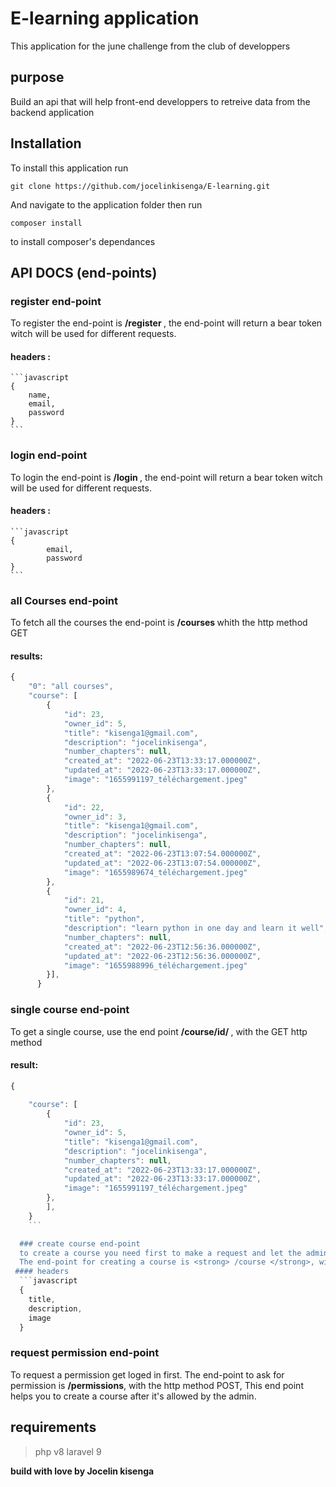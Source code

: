 # E-learning application

<p>This application for the june challenge from the club of developpers</p>

## purpose
Build an api that will help front-end developpers to retreive data from the backend application

## Installation
To install this application run 
```git
git clone https://github.com/jocelinkisenga/E-learning.git
```
And navigate to the application folder then run 
```git
composer install 
```
to install composer's dependances

## API DOCS (end-points)

### register end-point 
To register the end-point is <strong> /register </strong> , the end-point will return a bear token witch will be used for different requests.
 
#### headers :
 	```javascript
 	{
 		name,
 		email,
 		password
 	}
    ```
### login end-point 
To login the end-point is <strong> /login </strong> , the end-point will return a bear token witch will be used for different requests.
#### headers :
 	```javascript
 	{
 			email,
 			password
 	}
 	```
 

### all Courses end-point
<p> To fetch all the courses the end-point is <strong>/courses </strong> whith the http method GET 
</p>

#### results:
```javascript
{
    "0": "all courses",
    "course": [
        {
            "id": 23,
            "owner_id": 5,
            "title": "kisenga1@gmail.com",
            "description": "jocelinkisenga",
            "number_chapters": null,
            "created_at": "2022-06-23T13:33:17.000000Z",
            "updated_at": "2022-06-23T13:33:17.000000Z",
            "image": "1655991197_téléchargement.jpeg"
        },
        {
            "id": 22,
            "owner_id": 3,
            "title": "kisenga1@gmail.com",
            "description": "jocelinkisenga",
            "number_chapters": null,
            "created_at": "2022-06-23T13:07:54.000000Z",
            "updated_at": "2022-06-23T13:07:54.000000Z",
            "image": "1655989674_téléchargement.jpeg"
        },
        {
            "id": 21,
            "owner_id": 4,
            "title": "python",
            "description": "learn python in one day and learn it well",
            "number_chapters": null,
            "created_at": "2022-06-23T12:56:36.000000Z",
            "updated_at": "2022-06-23T12:56:36.000000Z",
            "image": "1655988996_téléchargement.jpeg"
        }],
      }
```

### single course end-point
To get a single course, use the end point <strong> /course/id/ </strong> , with the GET http method
#### result:
```javascript
{
    
    "course": [
        {
            "id": 23,
            "owner_id": 5,
            "title": "kisenga1@gmail.com",
            "description": "jocelinkisenga",
            "number_chapters": null,
            "created_at": "2022-06-23T13:33:17.000000Z",
            "updated_at": "2022-06-23T13:33:17.000000Z",
            "image": "1655991197_téléchargement.jpeg"
        },
        ],
    }
    ```

  ### create course end-point 
  to create a course you need first to make a request and let the admin allow you.
  The end-point for creating a course is <strong> /course </strong>, with the POST http method.
 #### headers
  ```javascript
  {
  	title,
  	description,
  	image
  }
  ```

  ### request permission end-point
  To request a permission get loged in first.
  The end-point to ask for permission is <strong>/permissions</strong>, with the http method POST,
  This end point helps you to create a course after it's allowed by the admin.


## requirements
> php v8
> laravel 9

<strong> build with love by Jocelin kisenga </strong>